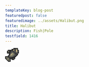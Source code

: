 ```yaml
---
templateKey: blog-post
featuredpost: false
featuredimage: ../assets/Halibut.png
title: Halibut
description: Fish|Pole
testfield: 1416
---
```

![Halibut](../assets/Halibut.png)